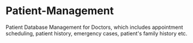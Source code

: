 # Patient-Management
Patient Database Management for Doctors, which includes appointment scheduling, patient history, emergency cases, patient's family history etc.
